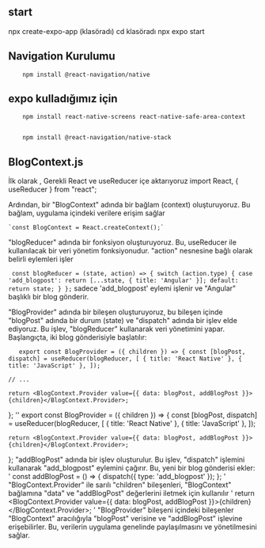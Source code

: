

## start
 npx create-expo-app (klasöradı)
 cd klasöradı
 npx expo start 

## Navigation Kurulumu 
        npm install @react-navigation/native
## expo kulladığımız için 
        npm install react-native-screens react-native-safe-area-context


        npm install @react-navigation/native-stack


## BlogContext.js 

 İlk olarak , Gerekli React ve useReducer içe aktarıyoruz
 import React, { useReducer } from "react";

Ardından, bir "BlogContext" adında bir bağlam (context) oluşturuyoruz. Bu bağlam, uygulama içindeki verilere erişim sağlar

    `const BlogContext = React.createContext();`

"blogReducer" adında bir fonksiyon oluşturuyoruz. Bu, useReducer ile kullanılacak bir veri yönetim fonksiyonudur. "action" nesnesine bağlı olarak belirli eylemleri işler

  `  const blogReducer = (state, action) => {
        switch (action.type) {
            case 'add_blogpost':
            return [...state, { title: 'Angular' }];
         default:
             return state;
    }
};
`
 sadece 'add_blogpost' eylemi işlenir ve "Angular" başlıklı bir blog gönderir.

 "BlogProvider" adında bir bileşen oluşturuyoruz, bu bileşen içinde "blogPost" adında bir durum (state) ve "dispatch" adında bir işlev elde ediyoruz. Bu işlev, "blogReducer" kullanarak veri yönetimini yapar. Başlangıçta, iki blog gönderisiyle başlatılır:

 `   export const BlogProvider = ({ children }) => {
        const [blogPost, dispatch] = useReducer(blogReducer, [
            { title: 'React Native' },
            { title: 'JavaScript' },
    ]);`

    // ...

    return <BlogContext.Provider value={{ data: blogPost, addBlogPost }}>{children}</BlogContext.Provider>;
};
''
 export const BlogProvider = ({ children }) => {
    const [blogPost, dispatch] = useReducer(blogReducer, [
        { title: 'React Native' },
        { title: 'JavaScript' },
    ]);

    

    return <BlogContext.Provider value={{ data: blogPost, addBlogPost }}>{children}</BlogContext.Provider>;
}; 
"addBlogPost" adında bir işlev oluşturulur. Bu işlev, "dispatch" işlemini kullanarak "add_blogpost" eylemini çağırır. Bu, yeni bir blog gönderisi ekler:
'
    const addBlogPost = () => {
        dispatch({ type: 'add_blogpost' });
    };
'
"BlogContext.Provider" ile sarılı "children" bileşenleri, "BlogContext" bağlamına "data" ve "addBlogPost" değerlerini iletmek için kullanılır
'
    return <BlogContext.Provider value={{ data: blogPost, addBlogPost }}>{children}</BlogContext.Provider>;
'
 "BlogProvider" bileşeni içindeki bileşenler "BlogContext" aracılığıyla "blogPost" verisine ve "addBlogPost" işlevine erişebilirler. Bu, verilerin uygulama genelinde paylaşılmasını ve yönetilmesini sağlar.
